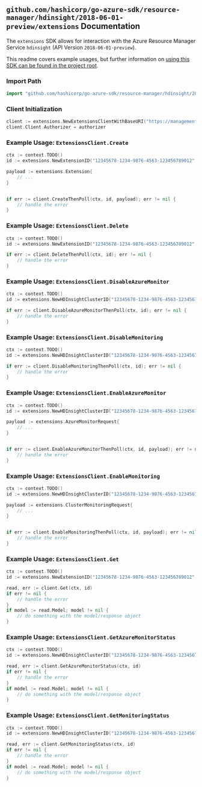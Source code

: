 
## `github.com/hashicorp/go-azure-sdk/resource-manager/hdinsight/2018-06-01-preview/extensions` Documentation

The `extensions` SDK allows for interaction with the Azure Resource Manager Service `hdinsight` (API Version `2018-06-01-preview`).

This readme covers example usages, but further information on [using this SDK can be found in the project root](https://github.com/hashicorp/go-azure-sdk/tree/main/docs).

### Import Path

```go
import "github.com/hashicorp/go-azure-sdk/resource-manager/hdinsight/2018-06-01-preview/extensions"
```


### Client Initialization

```go
client := extensions.NewExtensionsClientWithBaseURI("https://management.azure.com")
client.Client.Authorizer = authorizer
```


### Example Usage: `ExtensionsClient.Create`

```go
ctx := context.TODO()
id := extensions.NewExtensionID("12345678-1234-9876-4563-123456789012", "example-resource-group", "clusterValue", "extensionValue")

payload := extensions.Extension{
	// ...
}


if err := client.CreateThenPoll(ctx, id, payload); err != nil {
	// handle the error
}
```


### Example Usage: `ExtensionsClient.Delete`

```go
ctx := context.TODO()
id := extensions.NewExtensionID("12345678-1234-9876-4563-123456789012", "example-resource-group", "clusterValue", "extensionValue")

if err := client.DeleteThenPoll(ctx, id); err != nil {
	// handle the error
}
```


### Example Usage: `ExtensionsClient.DisableAzureMonitor`

```go
ctx := context.TODO()
id := extensions.NewHDInsightClusterID("12345678-1234-9876-4563-123456789012", "example-resource-group", "clusterValue")

if err := client.DisableAzureMonitorThenPoll(ctx, id); err != nil {
	// handle the error
}
```


### Example Usage: `ExtensionsClient.DisableMonitoring`

```go
ctx := context.TODO()
id := extensions.NewHDInsightClusterID("12345678-1234-9876-4563-123456789012", "example-resource-group", "clusterValue")

if err := client.DisableMonitoringThenPoll(ctx, id); err != nil {
	// handle the error
}
```


### Example Usage: `ExtensionsClient.EnableAzureMonitor`

```go
ctx := context.TODO()
id := extensions.NewHDInsightClusterID("12345678-1234-9876-4563-123456789012", "example-resource-group", "clusterValue")

payload := extensions.AzureMonitorRequest{
	// ...
}


if err := client.EnableAzureMonitorThenPoll(ctx, id, payload); err != nil {
	// handle the error
}
```


### Example Usage: `ExtensionsClient.EnableMonitoring`

```go
ctx := context.TODO()
id := extensions.NewHDInsightClusterID("12345678-1234-9876-4563-123456789012", "example-resource-group", "clusterValue")

payload := extensions.ClusterMonitoringRequest{
	// ...
}


if err := client.EnableMonitoringThenPoll(ctx, id, payload); err != nil {
	// handle the error
}
```


### Example Usage: `ExtensionsClient.Get`

```go
ctx := context.TODO()
id := extensions.NewExtensionID("12345678-1234-9876-4563-123456789012", "example-resource-group", "clusterValue", "extensionValue")

read, err := client.Get(ctx, id)
if err != nil {
	// handle the error
}
if model := read.Model; model != nil {
	// do something with the model/response object
}
```


### Example Usage: `ExtensionsClient.GetAzureMonitorStatus`

```go
ctx := context.TODO()
id := extensions.NewHDInsightClusterID("12345678-1234-9876-4563-123456789012", "example-resource-group", "clusterValue")

read, err := client.GetAzureMonitorStatus(ctx, id)
if err != nil {
	// handle the error
}
if model := read.Model; model != nil {
	// do something with the model/response object
}
```


### Example Usage: `ExtensionsClient.GetMonitoringStatus`

```go
ctx := context.TODO()
id := extensions.NewHDInsightClusterID("12345678-1234-9876-4563-123456789012", "example-resource-group", "clusterValue")

read, err := client.GetMonitoringStatus(ctx, id)
if err != nil {
	// handle the error
}
if model := read.Model; model != nil {
	// do something with the model/response object
}
```
